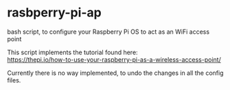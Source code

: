 # rasbperry-pi-ap
bash script, to configure your Raspberry Pi OS to act as an WiFi access point

This script implements the tutorial found here:  
https://thepi.io/how-to-use-your-raspberry-pi-as-a-wireless-access-point/

Currently there is no way implemented, to undo the changes in all the config files. 
